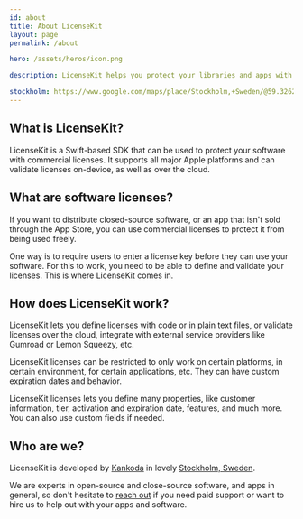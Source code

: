 ```yaml
---
id: about
title: About LicenseKit
layout: page
permalink: /about

hero: /assets/heros/icon.png

description: LicenseKit helps you protect your libraries and apps with commercial licenses.

stockholm: https://www.google.com/maps/place/Stockholm,+Sweden/@59.3262131,17.8172499,11z/data=!3m1!4b1!4m6!3m5!1s0x465f763119640bcb:0xa80d27d3679d7766!8m2!3d59.3293235!4d18.0685808!16zL20vMDZteHM
---
```



## What is LicenseKit?

LicenseKit is a Swift-based SDK that can be used to protect your software with commercial licenses. It supports all major Apple platforms and can validate licenses on-device, as well as over the cloud.


## What are software licenses?

If you want to distribute closed-source software, or an app that isn't sold through the App Store, you can use commercial licenses to protect it from being used freely.

One way is to require users to enter a license key before they can use your software. For this to work, you need to be able to define and validate your licenses. This is where LicenseKit comes in.


## How does LicenseKit work?

LicenseKit lets you define licenses with code or in plain text files, or validate licenses over the cloud, integrate with external service providers like Gumroad or Lemon Squeezy, etc.

LicenseKit licenses can be restricted to only work on certain platforms, in certain environment, for certain applications, etc. They can have custom expiration dates and behavior.

LicenseKit licenses lets you define many properties, like customer information, tier, activation and expiration date, features, and much more. You can also use custom fields if needed.


## Who are we?

LicenseKit is developed by [Kankoda](https://kankoda.com) in lovely [Stockholm, Sweden]({{page.stockholm}}). 

We are experts in open-source and close-source software, and apps in general, so don't hesitate to [reach out](mailto:{{site.email}}) if you need paid support or want to hire us to help out with your apps and software.